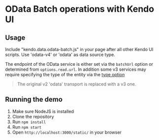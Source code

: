 # OData Batch operations with Kendo UI

## Usage

Include "kendo.data.odata-batch.js" in your page after all other Kendo UI scripts. Use 'odata-v4' or 'odata' as data source type.

The endpoint of the OData service is either set via the `batchUrl` option or determined from `options.read.url`. In addition some v3 services may require specifying the type of the entity via the [type option](index.html#L107)

> The original v2 'odata' transport is replaced with a v3 one.

## Running the demo

1. Make sure NodeJS is installed
2. Clone the repository
3. Run `npm install`
4. Run `npm start`
5. Open `http://localhost:3000/static/` in your browser
